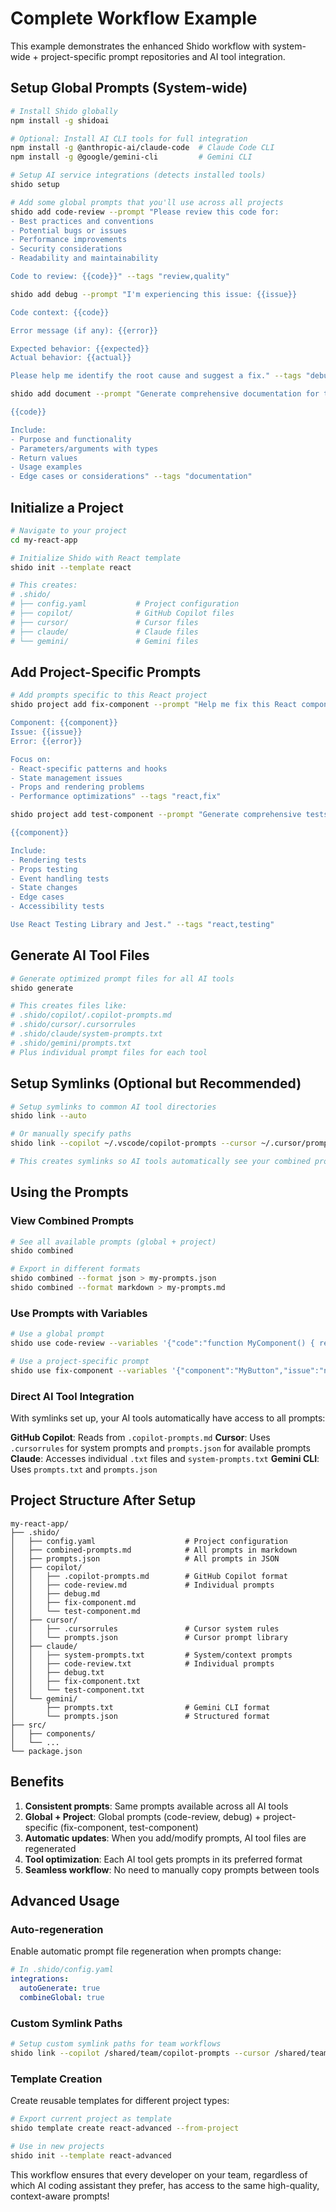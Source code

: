 # Complete Workflow Example

This example demonstrates the enhanced Shido workflow with system-wide + project-specific prompt repositories and AI tool integration.

## Setup Global Prompts (System-wide)

```bash
# Install Shido globally
npm install -g shidoai

# Optional: Install AI CLI tools for full integration
npm install -g @anthropic-ai/claude-code  # Claude Code CLI
npm install -g @google/gemini-cli         # Gemini CLI

# Setup AI service integrations (detects installed tools)
shido setup

# Add some global prompts that you'll use across all projects
shido add code-review --prompt "Please review this code for:
- Best practices and conventions
- Potential bugs or issues
- Performance improvements
- Security considerations
- Readability and maintainability

Code to review: {{code}}" --tags "review,quality"

shido add debug --prompt "I'm experiencing this issue: {{issue}}

Code context: {{code}}

Error message (if any): {{error}}

Expected behavior: {{expected}}
Actual behavior: {{actual}}

Please help me identify the root cause and suggest a fix." --tags "debug,help"

shido add document --prompt "Generate comprehensive documentation for this {{type}}:

{{code}}

Include:
- Purpose and functionality
- Parameters/arguments with types
- Return values
- Usage examples
- Edge cases or considerations" --tags "documentation"
```

## Initialize a Project

```bash
# Navigate to your project
cd my-react-app

# Initialize Shido with React template
shido init --template react

# This creates:
# .shido/
# ├── config.yaml           # Project configuration
# ├── copilot/              # GitHub Copilot files
# ├── cursor/               # Cursor files
# ├── claude/               # Claude files
# └── gemini/               # Gemini files
```

## Add Project-Specific Prompts

```bash
# Add prompts specific to this React project
shido project add fix-component --prompt "Help me fix this React component:

Component: {{component}}
Issue: {{issue}}
Error: {{error}}

Focus on:
- React-specific patterns and hooks
- State management issues
- Props and rendering problems
- Performance optimizations" --tags "react,fix"

shido project add test-component --prompt "Generate comprehensive tests for this React component:

{{component}}

Include:
- Rendering tests
- Props testing
- Event handling tests
- State changes
- Edge cases
- Accessibility tests

Use React Testing Library and Jest." --tags "react,testing"
```

## Generate AI Tool Files

```bash
# Generate optimized prompt files for all AI tools
shido generate

# This creates files like:
# .shido/copilot/.copilot-prompts.md
# .shido/cursor/.cursorrules
# .shido/claude/system-prompts.txt
# .shido/gemini/prompts.txt
# Plus individual prompt files for each tool
```

## Setup Symlinks (Optional but Recommended)

```bash
# Setup symlinks to common AI tool directories
shido link --auto

# Or manually specify paths
shido link --copilot ~/.vscode/copilot-prompts --cursor ~/.cursor/prompts

# This creates symlinks so AI tools automatically see your combined prompts
```

## Using the Prompts

### View Combined Prompts

```bash
# See all available prompts (global + project)
shido combined

# Export in different formats
shido combined --format json > my-prompts.json
shido combined --format markdown > my-prompts.md
```

### Use Prompts with Variables

```bash
# Use a global prompt
shido use code-review --variables '{"code":"function MyComponent() { return <div>Hi</div>; }"}'

# Use a project-specific prompt
shido use fix-component --variables '{"component":"MyButton","issue":"not responding to clicks","error":"onClick handler not firing"}'
```

### Direct AI Tool Integration

With symlinks set up, your AI tools automatically have access to all prompts:

**GitHub Copilot**: Reads from `.copilot-prompts.md`
**Cursor**: Uses `.cursorrules` for system prompts and `prompts.json` for available prompts
**Claude**: Accesses individual `.txt` files and `system-prompts.txt`
**Gemini CLI**: Uses `prompts.txt` and `prompts.json`

## Project Structure After Setup

```
my-react-app/
├── .shido/
│   ├── config.yaml                    # Project configuration
│   ├── combined-prompts.md            # All prompts in markdown
│   ├── prompts.json                   # All prompts in JSON
│   ├── copilot/
│   │   ├── .copilot-prompts.md        # GitHub Copilot format
│   │   ├── code-review.md             # Individual prompts
│   │   ├── debug.md
│   │   ├── fix-component.md
│   │   └── test-component.md
│   ├── cursor/
│   │   ├── .cursorrules               # Cursor system rules
│   │   └── prompts.json               # Cursor prompt library
│   ├── claude/
│   │   ├── system-prompts.txt         # System/context prompts
│   │   ├── code-review.txt            # Individual prompts
│   │   ├── debug.txt
│   │   ├── fix-component.txt
│   │   └── test-component.txt
│   └── gemini/
│       ├── prompts.txt                # Gemini CLI format
│       └── prompts.json               # Structured format
├── src/
│   ├── components/
│   └── ...
└── package.json
```

## Benefits

1. **Consistent prompts**: Same prompts available across all AI tools
2. **Global + Project**: Global prompts (code-review, debug) + project-specific (fix-component, test-component)
3. **Automatic updates**: When you add/modify prompts, AI tool files are regenerated
4. **Tool optimization**: Each AI tool gets prompts in its preferred format
5. **Seamless workflow**: No need to manually copy prompts between tools

## Advanced Usage

### Auto-regeneration

Enable automatic prompt file regeneration when prompts change:

```yaml
# In .shido/config.yaml
integrations:
  autoGenerate: true
  combineGlobal: true
```

### Custom Symlink Paths

```bash
# Setup custom symlink paths for team workflows
shido link --copilot /shared/team/copilot-prompts --cursor /shared/team/cursor-prompts
```

### Template Creation

Create reusable templates for different project types:

```bash
# Export current project as template
shido template create react-advanced --from-project

# Use in new projects
shido init --template react-advanced
```

This workflow ensures that every developer on your team, regardless of which AI coding assistant they prefer, has access to the same high-quality, context-aware prompts!
